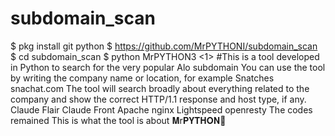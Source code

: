 # subdomain_scan
$ pkg install git python
$ https://github.com/MrPYTHONI/subdomain_scan
$ cd subdomain_scan
$ python MrPYTHON3 <domain> <1>
#This is a tool developed in Python to search for the very popular Alo subdomain You can use the tool by writing the company name or location, for example Snatches snachat.com The tool will search broadly about everything related to the company and show the correct HTTP/1.1 response and host type, if any. Claude Flair Claude Front Apache nginx Lightspeed openresty The codes remained This is what the tool is about 𝐌r𝐏𝐘𝐓𝐇𝐎𝐍🎩
